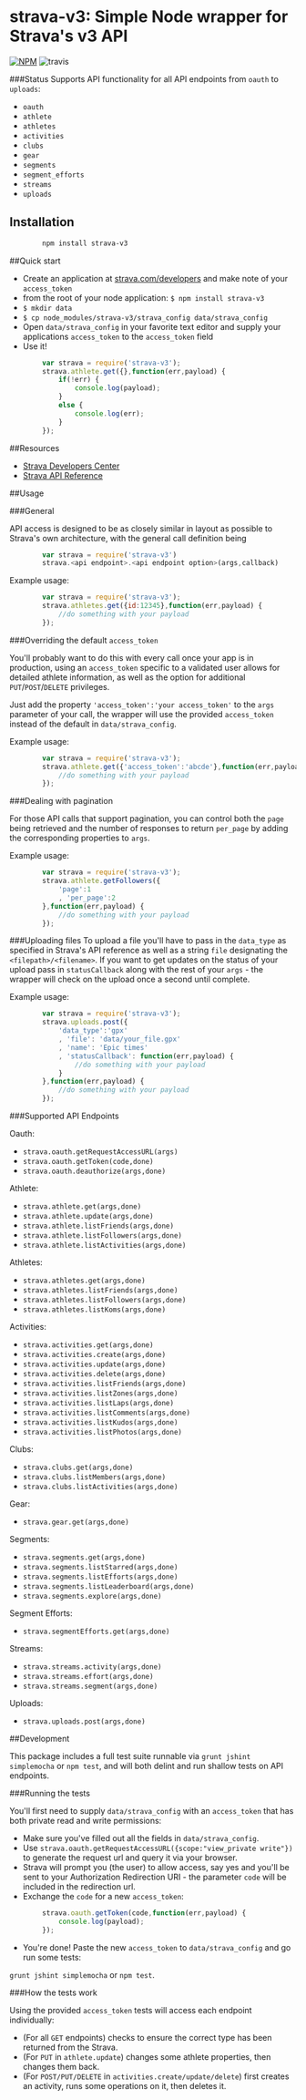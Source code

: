 
# strava-v3: Simple Node wrapper for Strava's v3 API

[![NPM](https://nodei.co/npm/strava-v3.png?downloads=true)](https://nodei.co/npm/strava-v3/)
![travis](https://travis-ci.org/ajsnapshots/node-strava-v3.svg?branch=master)

###Status
Supports API functionality for all API endpoints from `oauth` to `uploads`: 

* `oauth`
* `athlete`
* `athletes`
* `activities`
* `clubs`
* `gear`
* `segments`
* `segment_efforts`
* `streams`
* `uploads`

## Installation

```bash
		npm install strava-v3
```

##Quick start

* Create an application at [strava.com/developers](http://www.strava.com/developers) and make note of your `access_token`
* from the root of your node application: `$ npm install strava-v3`
* `$ mkdir data`
* `$ cp node_modules/strava-v3/strava_config data/strava_config`
* Open `data/strava_config` in your favorite text editor and supply your applications `access_token` to the `access_token` field
* Use it!

```js
		var strava = require('strava-v3');
		strava.athlete.get({},function(err,payload) {
			if(!err) {			
				console.log(payload);
			}	
			else {
				console.log(err);
			}
		});
```


##Resources

* [Strava Developers Center](http://www.strava.com/developers)
* [Strava API Reference](http://strava.github.io/api/)

##Usage

###General

API access is designed to be as closely similar in layout as possible to Strava's own architecture, 
with the general call definition being

```js
		var strava = require('strava-v3')
		strava.<api endpoint>.<api endpoint option>(args,callback)
``` 

Example usage:

```js
		var strava = require('strava-v3');
		strava.athletes.get({id:12345},function(err,payload) {
			//do something with your payload
		});
```

###Overriding the default `access_token`

You'll probably want to do this with every call once your app is in production, using an `access_token` specific to a validated user allows for detailed athlete information, as well as the option for additional `PUT`/`POST`/`DELETE` privileges. 

Just add the property `'access_token':'your access_token'` to the `args` parameter of your call, the wrapper will use the provided `access_token` instead of the default in `data/strava_config`.

Example usage:

```js
		var strava = require('strava-v3');
		strava.athlete.get({'access_token':'abcde'},function(err,payload) {
			//do something with your payload
		});
```

###Dealing with pagination

For those API calls that support pagination, you can control both the `page` being retrieved and the number of responses to return `per_page` by adding the corresponding properties to `args`.

Example usage:

```js
		var strava = require('strava-v3');
		strava.athlete.getFollowers({
			'page':1
			, 'per_page':2
		},function(err,payload) {
			//do something with your payload
		});
```

###Uploading files
To upload a file you'll have to pass in the `data_type` as specified in Strava's API reference as well as a string `file` designating the `<filepath>/<filename>`. If you want to get updates on the status of your upload pass in `statusCallback` along with the rest of your `args` - the wrapper will check on the upload once a second until complete.

Example usage:

```js
		var strava = require('strava-v3');
		strava.uploads.post({
			'data_type':'gpx'
			, 'file': 'data/your_file.gpx'
			, 'name': 'Epic times'
			, 'statusCallback': function(err,payload) {
				//do something with your payload
			}
		},function(err,payload) {
			//do something with your payload
		});
```

###Supported API Endpoints

Oauth:

* `strava.oauth.getRequestAccessURL(args)`
* `strava.oauth.getToken(code,done)`
* `strava.oauth.deauthorize(args,done)`

Athlete:

* `strava.athlete.get(args,done)`
* `strava.athlete.update(args,done)`
* `strava.athlete.listFriends(args,done)`
* `strava.athlete.listFollowers(args,done)`
* `strava.athlete.listActivities(args,done)`

Athletes:

* `strava.athletes.get(args,done)`
* `strava.athletes.listFriends(args,done)`
* `strava.athletes.listFollowers(args,done)`
* `strava.athletes.listKoms(args,done)`

Activities:

* `strava.activities.get(args,done)`
* `strava.activities.create(args,done)`
* `strava.activities.update(args,done)`
* `strava.activities.delete(args,done)`
* `strava.activities.listFriends(args,done)`
* `strava.activities.listZones(args,done)`
* `strava.activities.listLaps(args,done)`
* `strava.activities.listComments(args,done)`
* `strava.activities.listKudos(args,done)`
* `strava.activities.listPhotos(args,done)`

Clubs:
* `strava.clubs.get(args,done)`
* `strava.clubs.listMembers(args,done)`
* `strava.clubs.listActivities(args,done)`

Gear:
* `strava.gear.get(args,done)`

Segments:
* `strava.segments.get(args,done)`
* `strava.segments.listStarred(args,done)`
* `strava.segments.listEfforts(args,done)`
* `strava.segments.listLeaderboard(args,done)`
* `strava.segments.explore(args,done)`

Segment Efforts:
* `strava.segmentEfforts.get(args,done)`

Streams:
* `strava.streams.activity(args,done)`
* `strava.streams.effort(args,done)`
* `strava.streams.segment(args,done)`

Uploads:
* `strava.uploads.post(args,done)`

##Development

This package includes a full test suite runnable via `grunt jshint simplemocha` or `npm test`,
and will both delint and run shallow tests on API endpoints.

###Running the tests

You'll first need to supply `data/strava_config` with an `access_token` that has both private read and write permissions:

* Make sure you've filled out all the fields in `data/strava_config`.
* Use `strava.oauth.getRequestAccessURL({scope:"view_private write"})` to generate the request url and query it via your browser.
* Strava will prompt you (the user) to allow access, say yes and you'll be sent to your Authorization Redirection URI - the parameter `code` will be included in the redirection url.
* Exchange the `code` for a new `access_token`: 

```js
		strava.oauth.getToken(code,function(err,payload) {
			console.log(payload);
		});
```

* You're done! Paste the new `access_token` to `data/strava_config` and go run some tests:

`grunt jshint simplemocha` or `npm test`.

###How the tests work

Using the provided `access_token` tests will access each endpoint individually:

* (For all `GET` endpoints) checks to ensure the correct type has been returned from the Strava.
* (For `PUT` in `athlete.update`) changes some athlete properties, then changes them back.
* (For `POST/PUT/DELETE` in `activities.create/update/delete`) first creates an activity, runs some operations on it, then deletes it.


